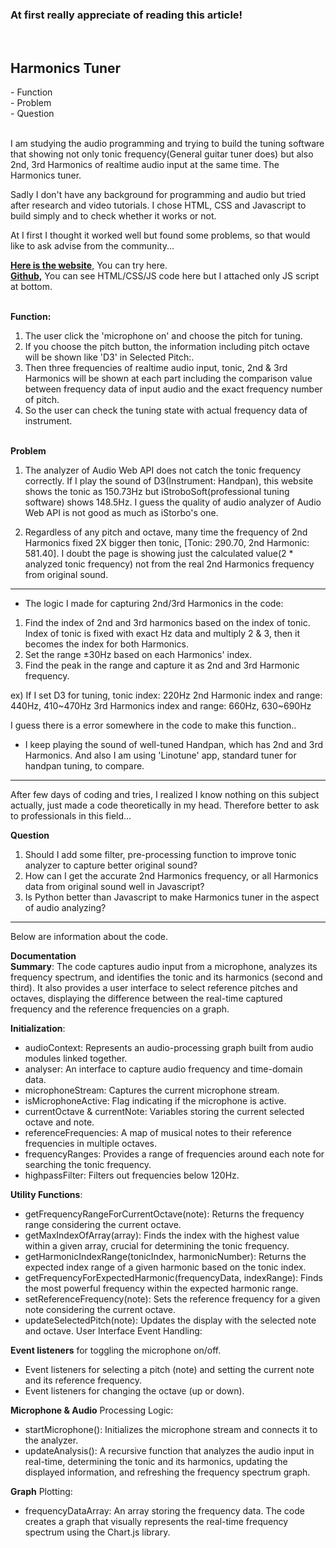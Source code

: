 <h3>At first really appreciate of reading this article!</h3>
<br>
<h2>Harmonics Tuner</h2>
- Function<br>
- Problem<br>
- Question


<br>I am studying the audio programming and trying to build the tuning software that showing not only tonic frequency(General guitar tuner does) but also 2nd, 3rd Harmonics of realtime audio input at the same time. The Harmonics tuner.

Sadly I don't have any background for programming and audio but tried after research and video tutorials. I chose HTML, CSS and Javascript to build simply and to check whether it works or not.

At I first I thought it worked well but found some problems, so that would like to ask advise from the community...

[**Here is the website**,](https://harmonicstuner.netlify.app/) You can try here.<br>
[**Github,**](https://github.com/colobus-guereza/Harmonics-Tuner.git) You can see HTML/CSS/JS code here but I attached only JS script at bottom.


<br>**Function:**
1. The user click the 'microphone on' and choose the pitch for tuning.
2. If you choose the pitch button, the information including pitch octave will be shown like 'D3' in Selected Pitch:.
3. Then three frequencies of realtime audio input, tonic, 2nd & 3rd Harmonics will be shown at each part including the comparison value between frequency data of input audio and the exact frequency number of pitch.
4. So the user can check the tuning state with actual frequency data of instrument.

<br>**Problem**
 1. The analyzer of Audio Web API does not catch the tonic frequency correctly. If I play the sound of D3(Instrument: Handpan), this website shows the tonic as 150.73Hz but iStroboSoft(professional tuning software) shows 148.5Hz. I guess the quality of audio analyzer of Audio Web API is not good as much as iStorbo's one.
 

 2. Regardless of any pitch and octave, many time the frequency of 2nd Harmonics fixed 2X bigger then tonic, [Tonic: 290.70, 2nd Harmonic: 581.40]. I doubt the page is showing just the calculated value(2 * analyzed tonic frequency) not from the real 2nd Harmonics frequency from original sound. <br>


------------------------------
 * The logic I made for capturing 2nd/3rd Harmonics in the code:
1) Find the index of 2nd and 3rd harmonics based on the index of tonic. Index of tonic is fixed with exact Hz data and multiply 2 & 3, then it becomes the index for both Harmonics.<br>
2) Set the range ±30Hz based on each Harmonics' index.<br>
3) Find the peak in the range and capture it as 2nd and 3rd Harmonic frequency.<br>

ex) If I set D3 for tuning, 
tonic index: 220Hz
2nd Harmonic index and range: 440Hz, 410~470Hz
3rd Harmonics index and range: 660Hz, 630~690Hz

I guess there is a error somewhere in the code to make this function..


* I keep playing the sound of well-tuned Handpan, which has 2nd and 3rd Harmonics. And also I am using 'Linotune' app, standard tuner for handpan tuning, to compare.

------------------------------
After few days of coding and tries, I realized I know nothing on this subject actually, just made a code theoretically in my head. Therefore better to ask to professionals in this field...



**Question**
1. Should I add some filter, pre-processing function to improve tonic analyzer to capture better original sound?
2. How can I get the accurate 2nd Harmonics frequency, or all Harmonics data from original sound well in Javascript?
3. Is Python better than Javascript to make Harmonics tuner in the aspect of audio analyzing?


------------------------
Below are information about the code.<br>

**Documentation**<br>
**Summary**:
The code captures audio input from a microphone, analyzes its frequency spectrum, and identifies the tonic and its harmonics (second and third). It also provides a user interface to select reference pitches and octaves, displaying the difference between the real-time captured frequency and the reference frequencies on a graph.

**Initialization**:
- audioContext: Represents an audio-processing graph built from audio modules linked together.
- analyser: An interface to capture audio frequency and time-domain data.
- microphoneStream: Captures the current microphone stream.
- isMicrophoneActive: Flag indicating if the microphone is active.
- currentOctave & currentNote: Variables storing the current selected octave and note.
- referenceFrequencies: A map of musical notes to their reference frequencies in multiple octaves.
- frequencyRanges: Provides a range of frequencies around each note for searching the tonic frequency.
- highpassFilter: Filters out frequencies below 120Hz.

**Utility Functions**:
- getFrequencyRangeForCurrentOctave(note): Returns the frequency range considering the current octave.
- getMaxIndexOfArray(array): Finds the index with the highest value within a given array, crucial for determining the tonic frequency.
- getHarmonicIndexRange(tonicIndex, harmonicNumber): Returns the expected index range of a given harmonic based on the tonic index.
- getFrequencyForExpectedHarmonic(frequencyData, indexRange): Finds the most powerful frequency within the expected harmonic range.
- setReferenceFrequency(note): Sets the reference frequency for a given note considering the current octave.
- updateSelectedPitch(note): Updates the display with the selected note and octave.
User Interface Event Handling:

**Event listeners** for toggling the microphone on/off.
- Event listeners for selecting a pitch (note) and setting the current note and its reference frequency.
- Event listeners for changing the octave (up or down).

**Microphone & Audio** Processing Logic:
- startMicrophone(): Initializes the microphone stream and connects it to the analyzer.
- updateAnalysis(): A recursive function that analyzes the audio input in real-time, determining the tonic and its harmonics, updating the displayed information, and refreshing the frequency spectrum graph.

**Graph** Plotting:
- frequencyDataArray: An array storing the frequency data.
The code creates a graph that visually represents the real-time frequency spectrum using the Chart.js library.
